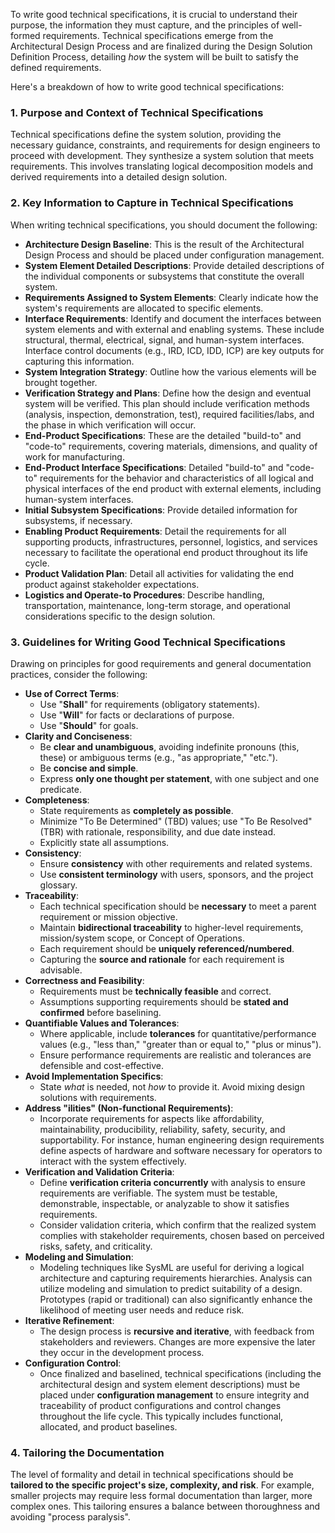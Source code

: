 To write good technical specifications, it is crucial to understand their purpose, the information they must capture, and the principles of well-formed requirements. Technical specifications emerge from the Architectural Design Process and are finalized during the Design Solution Definition Process, detailing *how* the system will be built to satisfy the defined requirements.

Here's a breakdown of how to write good technical specifications:

### 1. Purpose and Context of Technical Specifications
Technical specifications define the system solution, providing the necessary guidance, constraints, and requirements for design engineers to proceed with development. They synthesize a system solution that meets requirements. This involves translating logical decomposition models and derived requirements into a detailed design solution.

### 2. Key Information to Capture in Technical Specifications
When writing technical specifications, you should document the following:

*   **Architecture Design Baseline**: This is the result of the Architectural Design Process and should be placed under configuration management.
*   **System Element Detailed Descriptions**: Provide detailed descriptions of the individual components or subsystems that constitute the overall system.
*   **Requirements Assigned to System Elements**: Clearly indicate how the system's requirements are allocated to specific elements.
*   **Interface Requirements**: Identify and document the interfaces between system elements and with external and enabling systems. These include structural, thermal, electrical, signal, and human-system interfaces. Interface control documents (e.g., IRD, ICD, IDD, ICP) are key outputs for capturing this information.
*   **System Integration Strategy**: Outline how the various elements will be brought together.
*   **Verification Strategy and Plans**: Define how the design and eventual system will be verified. This plan should include verification methods (analysis, inspection, demonstration, test), required facilities/labs, and the phase in which verification will occur.
*   **End-Product Specifications**: These are the detailed "build-to" and "code-to" requirements, covering materials, dimensions, and quality of work for manufacturing.
*   **End-Product Interface Specifications**: Detailed "build-to" and "code-to" requirements for the behavior and characteristics of all logical and physical interfaces of the end product with external elements, including human-system interfaces.
*   **Initial Subsystem Specifications**: Provide detailed information for subsystems, if necessary.
*   **Enabling Product Requirements**: Detail the requirements for all supporting products, infrastructures, personnel, logistics, and services necessary to facilitate the operational end product throughout its life cycle.
*   **Product Validation Plan**: Detail all activities for validating the end product against stakeholder expectations.
*   **Logistics and Operate-to Procedures**: Describe handling, transportation, maintenance, long-term storage, and operational considerations specific to the design solution.

### 3. Guidelines for Writing Good Technical Specifications

Drawing on principles for good requirements and general documentation practices, consider the following:

*   **Use of Correct Terms**:
    *   Use "**Shall**" for requirements (obligatory statements).
    *   Use "**Will**" for facts or declarations of purpose.
    *   Use "**Should**" for goals.
*   **Clarity and Conciseness**:
    *   Be **clear and unambiguous**, avoiding indefinite pronouns (this, these) or ambiguous terms (e.g., "as appropriate," "etc.").
    *   Be **concise and simple**.
    *   Express **only one thought per statement**, with one subject and one predicate.
*   **Completeness**:
    *   State requirements as **completely as possible**.
    *   Minimize "To Be Determined" (TBD) values; use "To Be Resolved" (TBR) with rationale, responsibility, and due date instead.
    *   Explicitly state all assumptions.
*   **Consistency**:
    *   Ensure **consistency** with other requirements and related systems.
    *   Use **consistent terminology** with users, sponsors, and the project glossary.
*   **Traceability**:
    *   Each technical specification should be **necessary** to meet a parent requirement or mission objective.
    *   Maintain **bidirectional traceability** to higher-level requirements, mission/system scope, or Concept of Operations.
    *   Each requirement should be **uniquely referenced/numbered**.
    *   Capturing the **source and rationale** for each requirement is advisable.
*   **Correctness and Feasibility**:
    *   Requirements must be **technically feasible** and correct.
    *   Assumptions supporting requirements should be **stated and confirmed** before baselining.
*   **Quantifiable Values and Tolerances**:
    *   Where applicable, include **tolerances** for quantitative/performance values (e.g., "less than," "greater than or equal to," "plus or minus").
    *   Ensure performance requirements are realistic and tolerances are defensible and cost-effective.
*   **Avoid Implementation Specifics**:
    *   State *what* is needed, not *how* to provide it. Avoid mixing design solutions with requirements.
*   **Address "ilities" (Non-functional Requirements)**:
    *   Incorporate requirements for aspects like affordability, maintainability, producibility, reliability, safety, security, and supportability. For instance, human engineering design requirements define aspects of hardware and software necessary for operators to interact with the system effectively.
*   **Verification and Validation Criteria**:
    *   Define **verification criteria concurrently** with analysis to ensure requirements are verifiable. The system must be testable, demonstrable, inspectable, or analyzable to show it satisfies requirements.
    *   Consider validation criteria, which confirm that the realized system complies with stakeholder requirements, chosen based on perceived risks, safety, and criticality.
*   **Modeling and Simulation**:
    *   Modeling techniques like SysML are useful for deriving a logical architecture and capturing requirements hierarchies. Analysis can utilize modeling and simulation to predict suitability of a design. Prototypes (rapid or traditional) can also significantly enhance the likelihood of meeting user needs and reduce risk.
*   **Iterative Refinement**:
    *   The design process is **recursive and iterative**, with feedback from stakeholders and reviewers. Changes are more expensive the later they occur in the development process.
*   **Configuration Control**:
    *   Once finalized and baselined, technical specifications (including the architectural design and system element descriptions) must be placed under **configuration management** to ensure integrity and traceability of product configurations and control changes throughout the life cycle. This typically includes functional, allocated, and product baselines.

### 4. Tailoring the Documentation
The level of formality and detail in technical specifications should be **tailored to the specific project's size, complexity, and risk**. For example, smaller projects may require less formal documentation than larger, more complex ones. This tailoring ensures a balance between thoroughness and avoiding "process paralysis".
